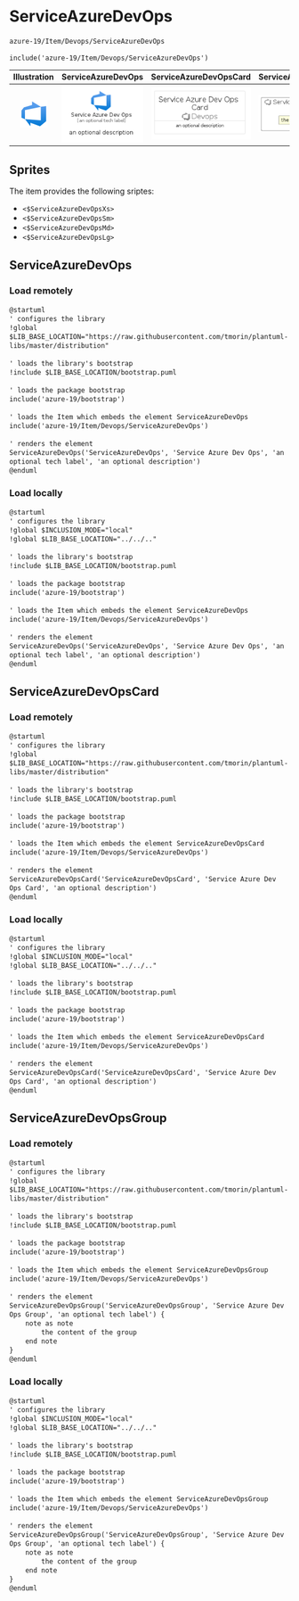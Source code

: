 # ServiceAzureDevOps


```text
azure-19/Item/Devops/ServiceAzureDevOps
```

```text
include('azure-19/Item/Devops/ServiceAzureDevOps')
```



| Illustration | ServiceAzureDevOps | ServiceAzureDevOpsCard | ServiceAzureDevOpsGroup |
| :---: | :---: | :---: | :---: |
| ![illustration for Illustration](../../../azure-19/Item/Devops/ServiceAzureDevOps.png) | ![illustration for ServiceAzureDevOps](../../../azure-19/Item/Devops/ServiceAzureDevOps.Local.png) | ![illustration for ServiceAzureDevOpsCard](../../../azure-19/Item/Devops/ServiceAzureDevOpsCard.Local.png) | ![illustration for ServiceAzureDevOpsGroup](../../../azure-19/Item/Devops/ServiceAzureDevOpsGroup.Local.png) |



## Sprites
The item provides the following sriptes:

- `<$ServiceAzureDevOpsXs>`
- `<$ServiceAzureDevOpsSm>`
- `<$ServiceAzureDevOpsMd>`
- `<$ServiceAzureDevOpsLg>`





## ServiceAzureDevOps

### Load remotely
```plantuml
@startuml
' configures the library
!global $LIB_BASE_LOCATION="https://raw.githubusercontent.com/tmorin/plantuml-libs/master/distribution"

' loads the library's bootstrap
!include $LIB_BASE_LOCATION/bootstrap.puml

' loads the package bootstrap
include('azure-19/bootstrap')

' loads the Item which embeds the element ServiceAzureDevOps
include('azure-19/Item/Devops/ServiceAzureDevOps')

' renders the element
ServiceAzureDevOps('ServiceAzureDevOps', 'Service Azure Dev Ops', 'an optional tech label', 'an optional description')
@enduml
```

### Load locally
```plantuml
@startuml
' configures the library
!global $INCLUSION_MODE="local"
!global $LIB_BASE_LOCATION="../../.."

' loads the library's bootstrap
!include $LIB_BASE_LOCATION/bootstrap.puml

' loads the package bootstrap
include('azure-19/bootstrap')

' loads the Item which embeds the element ServiceAzureDevOps
include('azure-19/Item/Devops/ServiceAzureDevOps')

' renders the element
ServiceAzureDevOps('ServiceAzureDevOps', 'Service Azure Dev Ops', 'an optional tech label', 'an optional description')
@enduml
```

## ServiceAzureDevOpsCard

### Load remotely
```plantuml
@startuml
' configures the library
!global $LIB_BASE_LOCATION="https://raw.githubusercontent.com/tmorin/plantuml-libs/master/distribution"

' loads the library's bootstrap
!include $LIB_BASE_LOCATION/bootstrap.puml

' loads the package bootstrap
include('azure-19/bootstrap')

' loads the Item which embeds the element ServiceAzureDevOpsCard
include('azure-19/Item/Devops/ServiceAzureDevOps')

' renders the element
ServiceAzureDevOpsCard('ServiceAzureDevOpsCard', 'Service Azure Dev Ops Card', 'an optional description')
@enduml
```

### Load locally
```plantuml
@startuml
' configures the library
!global $INCLUSION_MODE="local"
!global $LIB_BASE_LOCATION="../../.."

' loads the library's bootstrap
!include $LIB_BASE_LOCATION/bootstrap.puml

' loads the package bootstrap
include('azure-19/bootstrap')

' loads the Item which embeds the element ServiceAzureDevOpsCard
include('azure-19/Item/Devops/ServiceAzureDevOps')

' renders the element
ServiceAzureDevOpsCard('ServiceAzureDevOpsCard', 'Service Azure Dev Ops Card', 'an optional description')
@enduml
```

## ServiceAzureDevOpsGroup

### Load remotely
```plantuml
@startuml
' configures the library
!global $LIB_BASE_LOCATION="https://raw.githubusercontent.com/tmorin/plantuml-libs/master/distribution"

' loads the library's bootstrap
!include $LIB_BASE_LOCATION/bootstrap.puml

' loads the package bootstrap
include('azure-19/bootstrap')

' loads the Item which embeds the element ServiceAzureDevOpsGroup
include('azure-19/Item/Devops/ServiceAzureDevOps')

' renders the element
ServiceAzureDevOpsGroup('ServiceAzureDevOpsGroup', 'Service Azure Dev Ops Group', 'an optional tech label') {
    note as note
        the content of the group
    end note
}
@enduml
```

### Load locally
```plantuml
@startuml
' configures the library
!global $INCLUSION_MODE="local"
!global $LIB_BASE_LOCATION="../../.."

' loads the library's bootstrap
!include $LIB_BASE_LOCATION/bootstrap.puml

' loads the package bootstrap
include('azure-19/bootstrap')

' loads the Item which embeds the element ServiceAzureDevOpsGroup
include('azure-19/Item/Devops/ServiceAzureDevOps')

' renders the element
ServiceAzureDevOpsGroup('ServiceAzureDevOpsGroup', 'Service Azure Dev Ops Group', 'an optional tech label') {
    note as note
        the content of the group
    end note
}
@enduml
```

